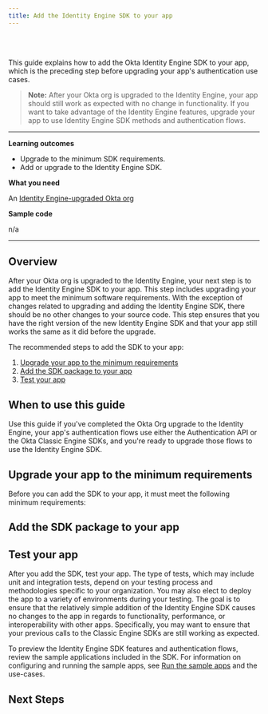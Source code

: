 ```yaml
---
title: Add the Identity Engine SDK to your app
---
```


<ApiLifecycle access="ie" /><br>
<ApiLifecycle access="Limited GA" /><br>

<StackSelector />

This guide explains how to add the Okta Identity Engine SDK to your app, which is the preceding step before upgrading your app's authentication use cases.

> **Note:** After your Okta org is upgraded to the Identity Engine, your app should still work as expected with no change in functionality. If you want to take advantage of the Identity Engine features, upgrade your app to use Identity Engine SDK methods and authentication flows.

<!-- TODO:  link "upgrading your app's authentication use cases" to the landing page for the mapping guides -->

<!-- Nutrition facts bullets -->

---

**Learning outcomes**

* Upgrade to the minimum SDK requirements.
* Add or upgrade to the Identity Engine SDK.

**What you need**

An [Identity Engine-upgraded Okta org](/docs/guides/oie-upgrade-overview/)

**Sample code**

n/a

---

## Overview

After your Okta org is upgraded to the Identity Engine, your next step is to add the Identity Engine SDK to your app. This step includes upgrading your app to meet the minimum software requirements. With the exception of changes related to upgrading and adding the Identity Engine SDK, there should be no other changes to your source code. This step ensures that you have the right version of the new Identity Engine SDK and that your app still works the same as it did before the upgrade.

The recommended steps to add the SDK to your app:

1. [Upgrade your app to the minimum requirements](#upgrade-your-app-to-the-minimum-requirements)
1. [Add the SDK package to your app](#add-the-sdk-package-to-your-app)
1. [Test your app](#test-your-app)

## When to use this guide

Use this guide if you've completed the Okta Org upgrade to the Identity Engine, your app's authentication flows use either the Authentication API or the Okta Classic Engine SDKs, and you're ready to upgrade those flows to use the Identity Engine SDK.

<StackSnippet snippet="sdksforauthflows" />

## Upgrade your app to the minimum requirements

Before you can add the SDK to your app, it must meet the following minimum requirements:

<StackSnippet snippet="minimumrequirements" />

## Add the SDK package to your app

<StackSnippet snippet="addsdk" />

## Test your app

After you add the SDK, test your app. The type of tests, which may include unit and integration tests, depend on your testing process and methodologies specific to your organization. You may also elect to deploy the app to a variety of environments during your testing. The goal is to ensure that the relatively simple addition of the Identity Engine SDK causes no changes to the app in regards to functionality, performance, or interoperability with other apps. Specifically, you may want to ensure that your previous calls to the Classic Engine SDKs are still working as expected.

To preview the Identity Engine SDK features and authentication flows, review the sample applications included in the SDK. For information on configuring and running the sample apps, see [Run the sample apps](/docs/guides/oie-embedded-common-run-samples/-/main/#run-the-embedded-sdk-sample-app) and the use-cases.

## Next Steps

<StackSnippet snippet="langspecificmapguide" inline />
